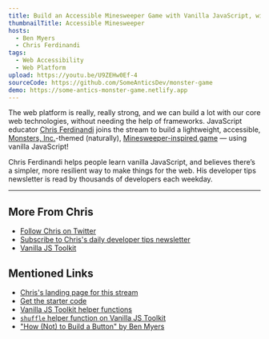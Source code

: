 ```yaml
---
title: Build an Accessible Minesweeper Game with Vanilla JavaScript, with Chris Ferdinandi
thumbnailTitle: Accessible Minesweeper
hosts:
  - Ben Myers
  - Chris Ferdinandi
tags:
  - Web Accessibility
  - Web Platform
upload: https://youtu.be/U9ZEHw0Ef-4
sourceCode: https://github.com/SomeAnticsDev/monster-game
demo: https://some-antics-monster-game.netlify.app
---
```


The web platform is really, really strong, and we can build a lot with our core web technologies, without needing the help of frameworks. JavaScript educator [Chris Ferdinandi](https://twitter.com/ChrisFerdinandi) joins the stream to build a lightweight, accessible, [Monsters, Inc.](https://en.wikipedia.org/wiki/Monsters%2C_Inc.)-themed (naturally), [Minesweeper-inspired game](https://vanillajsacademy.com/projects/monster-game/) — using vanilla JavaScript!

Chris Ferdinandi helps people learn vanilla JavaScript, and believes there’s a simpler, more resilient way to make things for the web. His developer tips newsletter is read by thousands of developers each weekday.

---

## More From Chris

- [Follow Chris on Twitter](https://twitter.com/ChrisFerdinandi)
- [Subscribe to Chris's daily developer tips newsletter](https://gomakethings.com)
- [Vanilla JS Toolkit](https://vanillajstoolkit.com/)

## Mentioned Links

- [Chris's landing page for this stream](https://gomakethings.com/some-antics/)
- [Get the starter code](https://gist.github.com/cferdinandi/dc0686a396cc2a2d2cb7e295b4d2a62c)
- [Vanilla JS Toolkit helper functions](https://vanillajstoolkit.com/helpers/)
- [`shuffle` helper function on Vanilla JS Toolkit](https://vanillajstoolkit.com/helpers/shuffle/)
- ["How (Not) to Build a Button" by Ben Myers](https://benmyers.dev/blog/clickable-divs/)